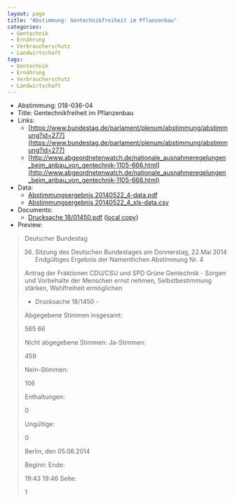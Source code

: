 ```yaml
---
layout: page
title: "Abstimmung: Gentechnikfreiheit im Pflanzenbau"
categories:
 - Gentechnik
 - Ernährung
 - Verbraucherschutz
 - Landwirtschaft
tags:
 - Gentechnik
 - Ernährung
 - Verbraucherschutz
 - Landwirtschaft
---
```


* Abstimmung: 018-036-04
* Title: Gentechnikfreiheit im Pflanzenbau
* Links: 
    * [https://www.bundestag.de/parlament/plenum/abstimmung/abstimmung?id=277](https://www.bundestag.de/parlament/plenum/abstimmung/abstimmung?id=277)
    * [http://www.abgeordnetenwatch.de/nationale_ausnahmeregelungen_beim_anbau_von_gentechnik-1105-666.html](http://www.abgeordnetenwatch.de/nationale_ausnahmeregelungen_beim_anbau_von_gentechnik-1105-666.html)
* Data: 
    * [Abstimmungsergebnis 20140522_4-data.pdf](/res/abstimmungsliste/20140522_4-data.pdf)
    * [Abstimmungsergebnis 20140522_4_xls-data.csv](/res/abstimmungsliste/analyses/20140522_4_xls-data.csv)
* Documents: 
    * [Drucksache 18/01450.pdf](http://dip21.bundestag.de/dip21/btd/18/014/1801450.pdf) ([local copy](/res/abstimmungsdaten/018-036-04/1801450.pdf))
* Preview: 
> Deutscher Bundestag
> 
> 36. Sitzung des Deutschen Bundestages
> am Donnerstag, 22.Mai 2014
> Endgültiges Ergebnis der Namentlichen Abstimmung Nr. 4
> 
> Antrag der Fraktionen CDU/CSU und SPD
> Grüne Gentechnik - Sorgen und Vorbehalte der Menschen ernst nehmen, Selbstbestimmung
> stärken, Wahlfreiheit ermöglichen
> - Drucksache 18/1450 -
> 
> Abgegebene Stimmen insgesamt:
> 
> 565
> 66
> 
> Nicht abgegebene Stimmen:
> Ja-Stimmen:
> 
> 459
> 
> Nein-Stimmen:
> 
> 106
> 
> Enthaltungen:
> 
> 0
> 
> Ungültige:
> 
> 0
> 
> Berlin, den 05.06.2014
> 
> Beginn:
> Ende:
> 
> 19:43
> 19:46
> Seite:
> 
> 1
> 
> 
